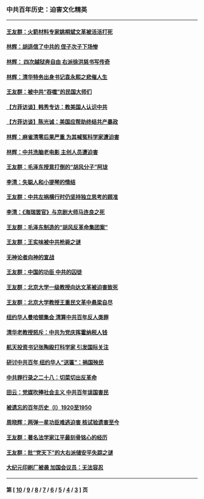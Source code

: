 ### 中共百年历史：迫害文化精英
---
#### [王友群：火箭材料专家姚桐斌文革被活活打死](../../pages/nf1176111/n14048805.md?08100430) 
#### [林辉：胡适信了中共的 侄子次子下场惨](../../pages/nf1176111/n14019760.md?08100430) 
#### [林辉： 四次越狱奔自由 右派徐洪慈书写传奇](../../pages/nf1176111/n14010438.md?08100430) 
#### [林辉：清华特务出身书记袁永熙之悲催人生](../../pages/nf1176111/n13997413.md?08100430) 
#### [王友群：被中共“吞噬”的民国大师们](../../pages/nf1176111/n13942620.md?08100430) 
#### [【方菲访谈】韩秀专访：教美国人认识中共](../../pages/nf1176111/n13821310.md?08100430) 
#### [【方菲访谈】陈光诚：美国应帮助终结共产暴政](../../pages/nf1176111/n13759521.md?08100430) 
#### [林辉：麻雀清零后果严重 为其喊冤科学家遭迫害](../../pages/nf1176111/n13746900.md?08100430) 
#### [林辉：中共洗脑老电影 主创人员遭迫害](../../pages/nf1176111/n13699437.md?08100430) 
#### [王友群：毛泽东授意打倒的“胡风分子”阿垅](../../pages/nf1176111/n13592541.md?08100430) 
#### [李清：失聪人和小提琴的情结](../../pages/nf1176111/n13459280.md?08100430) 
#### [王友群：中共左祸横行时仍坚持独立思考的顾准](../../pages/nf1176111/n13444722.md?08100430) 
#### [李清：《海瑞罢官》与京剧大师马连良之死](../../pages/nf1176111/n13412316.md?08100430) 
#### [王友群：毛泽东制造的“胡风反革命集团案”](../../pages/nf1176111/n13324909.md?08100430) 
#### [王友群：王实味被中共枪毙之谜](../../pages/nf1176111/n13307502.md?08100430) 
#### [无神论者向神的宣战](../../pages/nf1176111/n13281535.md?08100430) 
#### [王友群：中国的功臣 中共的囚徒](../../pages/nf1176111/n13291790.md?08100430) 
#### [王友群：北京大学一级教授向达文革被迫害致死](../../pages/nf1176111/n13150966.md?08100430) 
#### [王友群：北京大学教授王重民文革中悬梁自尽](../../pages/nf1176111/n13084645.md?08100430) 
#### [纽约华人曼哈顿集会 清算中共百年反人类罪](../../pages/nf1176111/n13084157.md?08100430) 
#### [清华老教授怒斥：中共为党庆挥霍纳税人钱](../../pages/nf1176111/n13071430.md?08100430) 
#### [航天投资书记张陶殴打科学家 引发国际关注](../../pages/nf1176111/n13069132.md?08100430) 
#### [研讨中共百年 纽约华人“送匾”：祸国殃民](../../pages/nf1176111/n13057367.md?08100430) 
#### [中共罪行录之二十八：切菜切出反革命](../../pages/nf1176111/n13030600.md?08100430) 
#### [田云：党媒吹捧社会主义 中共百年误国害民](../../pages/nf1176111/n13006682.md?08100430) 
#### [被遗忘的百年历史（I）1920至1950](../../pages/nf1176111/n12986411.md?08100430) 
#### [周晓辉：两弹一星功臣难逃迫害 核试验遗害至今](../../pages/nf1176111/n12974997.md?08100430) 
#### [王友群：著名法学家江平最刻骨铭心的经历](../../pages/nf1176111/n12970787.md?08100430) 
#### [王友群：批“党天下”的大右派储安平失踪之谜](../../pages/nf1176111/n12954229.md?08100430) 
#### [大纪元印刷厂被袭 加国会议员：无法容忍](../../pages/nf1176111/n12883028.md?08100430) 

---
#### 第 [ [10](./10.md?08100430) / [9](./9.md?08100430) / [8](./8.md?08100430) / [7](./7.md?08100430) / [6](./6.md?08100430) / [5](./5.md?08100430) / [4](./4.md?08100430) / [3](./3.md?08100430) ] 页
